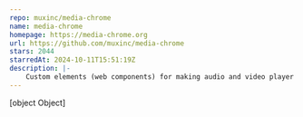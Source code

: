 ```yaml
---
repo: muxinc/media-chrome
name: media-chrome
homepage: https://media-chrome.org
url: https://github.com/muxinc/media-chrome
stars: 2044
starredAt: 2024-10-11T15:51:19Z
description: |-
    Custom elements (web components) for making audio and video player controls that look great in your website or app.
---
```


[object Object]
